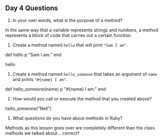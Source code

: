 ## Day 4 Questions

1. In your own words, what is the purpose of a method?

In the same way that a variable represents strings and numbers, a method represents a block of code that carries out a certain function.

1. Create a method named `hello` that will print `"Sam I am"`.

def hello 
  p "Sam I am." 
end

hello

1. Create a method named `hello_someone` that takes an argument of `name` and prints `"#{name} I am"`.

def hello_someone(name) 
  p "#{name} I am." 
end

1. How would you call or execute the method that you created above?

hello_someone("Nell")

1. What questions do you have about methods in Ruby?

Methods as this lesson goes over are completely different than the class methods we talked about... correct?

